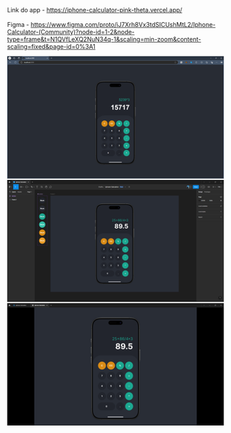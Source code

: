 Link do app - https://iphone-calculator-pink-theta.vercel.app/
<br><br>
Figma - https://www.figma.com/proto/iJ7Xrh8Vx3tdSICUshMtL2/Iphone-Calculator-(Community)?node-id=1-2&node-type=frame&t=N1QVfLeXQ2NuN34q-1&scaling=min-zoom&content-scaling=fixed&page-id=0%3A1

![alt text](https://github.com/dassatavares/Iphone-Calculator/blob/main/images/frame%201.png)
![alt text](https://github.com/dassatavares/Iphone-Calculator/blob/main/images/frame%202.png)
![alt text](https://github.com/dassatavares/Iphone-Calculator/blob/main/images/frame%203.png)
